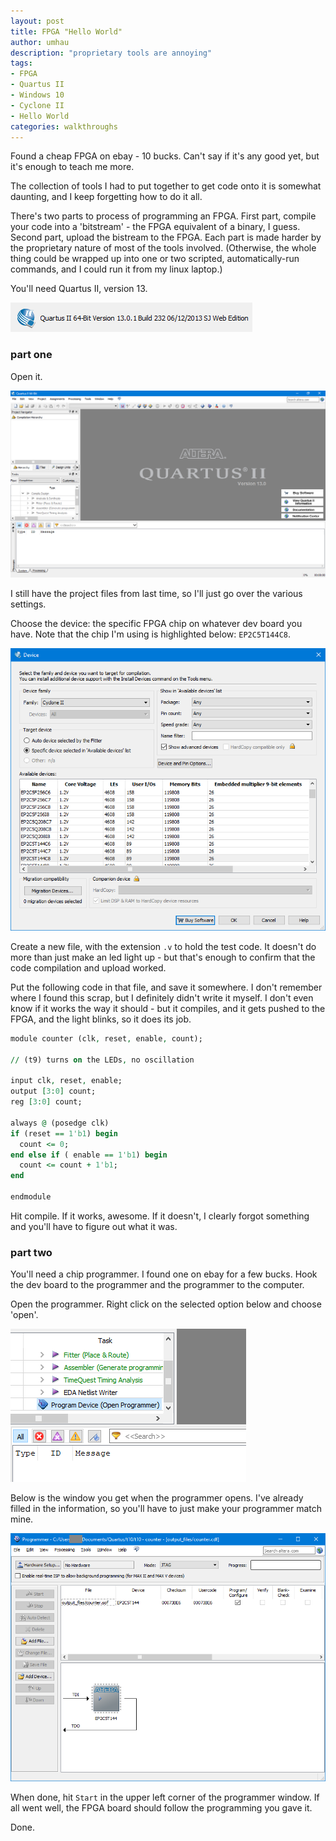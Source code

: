 ```yaml
---
layout: post
title: FPGA "Hello World"
author: umhau
description: "proprietary tools are annoying"
tags: 
- FPGA
- Quartus II
- Windows 10
- Cyclone II
- Hello World
categories: walkthroughs
---
```


Found a cheap FPGA on ebay - 10 bucks. Can't say if it's any good yet, but it's enough to teach me more.

The collection of tools I had to put together to get code onto it is somewhat daunting, and I keep forgetting how to do it all. 

There's two parts to process of programming an FPGA. First part, compile your code into a 'bitstream' - the FPGA equivalent of a binary, I guess. Second part, upload the bistream to the FPGA.  Each part is made harder by the proprietary nature of most of the tools involved. (Otherwise, the whole thing could be wrapped up into one or two scripted, automatically-run commands, and I could run it from my linux laptop.)

You'll need Quartus II, version 13. 

![](https://raw.githubusercontent.com/umhau/umhau.github.io/master/images/quartus2-version.png)

### part one

Open it. 

![](https://raw.githubusercontent.com/umhau/umhau.github.io/master/images/quartus2-empty-window.png)

I still have the project files from last time, so I'll just go over the various settings. 

Choose the device: the specific FPGA chip on whatever dev board you have. Note that the chip I'm using is highlighted below: `EP2C5T144C8`.

![](https://raw.githubusercontent.com/umhau/umhau.github.io/master/images/quartus2-device-window.png)

Create a new file, with the extension `.v` to hold the test code. It doesn't do more than just make an led light up - but that's enough to confirm that the code compilation and upload worked. 

Put the following code in that file, and save it somewhere. I don't remember where I found this scrap, but I definitely didn't write it myself. I don't even know if it works the way it should - but it compiles, and it gets pushed to the FPGA, and the light blinks, so it does its job.

```vhdl
module counter (clk, reset, enable, count);

// (t9) turns on the LEDs, no oscillation

input clk, reset, enable;
output [3:0] count;
reg [3:0] count;                                   

always @ (posedge clk)
if (reset == 1'b1) begin
  count <= 0;
end else if ( enable == 1'b1) begin
  count <= count + 1'b1;
end

endmodule
```

Hit compile. If it works, awesome. If it doesn't, I clearly forgot something and you'll have to figure out what it was. 

### part two

You'll need a chip programmer. I found one on ebay for a few bucks. Hook the dev board to the programmer and the programmer to the computer.

Open the programmer.  Right click on the selected option below and choose 'open'.

![](https://raw.githubusercontent.com/umhau/umhau.github.io/master/images/quartus2-program-device-open.png)

Below is the window you get when the programmer opens. I've already filled in the information, so you'll have to just make your programmer match mine. 

![](https://raw.githubusercontent.com/umhau/umhau.github.io/master/images/quartus2-programmer-window.png)

When done, hit `Start` in the upper left corner of the programmer window. If all went well, the FPGA board should follow the programming you gave it.

Done.